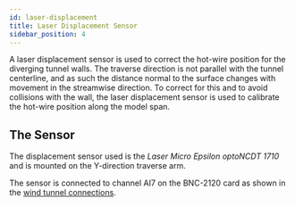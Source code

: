 ```yaml
---
id: laser-displacement
title: Laser Displacement Sensor
sidebar_position: 4
---
```


A laser displacement sensor is used to correct the hot-wire position for the diverging tunnel walls. The traverse direction is not parallel with the tunnel centerline, and as such the distance normal to the surface changes with movement in the streamwise direction. To correct for this and to avoid collisions with the wall, the laser displacement sensor is used to calibrate the hot-wire position along the model span.

## The Sensor
The displacement sensor used is the *Laser Micro Epsilon optoNCDT 1710* and is mounted on the Y-direction traverse arm.

The sensor is connected to channel AI7 on the BNC-2120 card as shown in the [wind tunnel connections](/docs-gaster/gaster-overview#connections).

